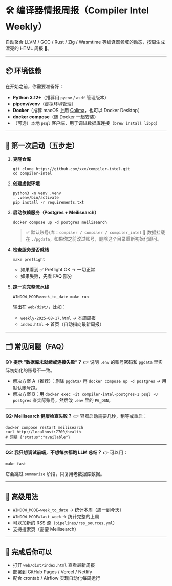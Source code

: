 # 🛠️ 编译器情报周报（Compiler Intel Weekly）

自动聚合 LLVM / GCC / Rust / Zig / Wasmtime 等编译器领域的动态，按周生成漂亮的 HTML 周报 📑。

------

## 📦 环境依赖

在开始之前，你需要准备好：

- **Python 3.12+**（推荐用 `pyenv` / `asdf` 管理版本）
- **pipenv/venv**（虚拟环境管理）
- **Docker**（推荐 macOS 上用 [Colima](https://github.com/abiosoft/colima)，也可以 Docker Desktop）
- **docker compose**（随 Docker 一起安装）
- （可选）本地 `psql` 客户端，用于调试数据库连接（`brew install libpq`）

------

## 🚀 第一次启动（五步走）

1. **克隆仓库**

   ```
   git clone https://github.com/xxx/compiler-intel.git
   cd compiler-intel
   ```

2. **创建虚拟环境**

   ```
   python3 -m venv .venv
   . .venv/bin/activate
   pip install -r requirements.txt
   ```

3. **启动依赖服务（Postgres + Meilisearch）**

   ```
   docker compose up -d postgres meilisearch
   ```

   > ✅ 默认账号/库：`compiler / compiler / compiler_intel`
   >  📂 数据挂载在 `./pgdata`，如果你之前改过账号，删除这个目录重新初始化即可。

4. **检查服务是否就绪**

   ```
   make preflight
   ```

   - 如果看到 ✅ Preflight OK → 一切正常
   - 如果失败，先看 FAQ 部分

5. **跑一次完整流水线**

   ```
   WINDOW_MODE=week_to_date make run
   ```

   输出在 `web/dist/`，比如：

   - `weekly-2025-08-17.html` → 本周周报
   - `index.html` → 首页（自动指向最新周报）

------

## 🗂️ 常见问题（FAQ）

**Q1: 提示 “数据库未就绪或连接失败”？**
 👉 说明 `.env` 的账号密码和 `pgdata` 里实际初始化的账号不一致。

- 解决方案 A（推荐）：删除 `pgdata/` 再 `docker compose up -d postgres` → 用默认账号跑。
- 解决方案 B：用 `docker exec -it compiler-intel-postgres-1 psql -U postgres` 查实际账号，然后改 `.env` 里的 `PG_DSN`。

------

**Q2: Meilisearch 健康检查失败？**
 👉 容器启动需要几秒，稍等或重启：

```
docker compose restart meilisearch
curl http://localhost:7700/health
# 预期 {"status":"available"}
```

------

**Q3: 我只想调试前端，不想每次都跑 LLM 总结？**
 👉 可以用：

```
make fast
```

它会跳过 `summarize` 阶段，只复用老数据库数据。

------

## 🧭 高级用法

- `WINDOW_MODE=week_to_date` → 统计本周（周一到今天）
- `WINDOW_MODE=last_week` → 统计完整的上周
- 可以加新的 RSS 源（`pipelines/rss_sources.yml`）
- 支持搜索页（需要 Meilisearch）

------

## 🎉 完成后你可以

- 打开 `web/dist/index.html` 查看最新周报
- 部署到 GitHub Pages / Vercel / Netlify
- 配合 crontab / Airflow 实现自动化每周运行
